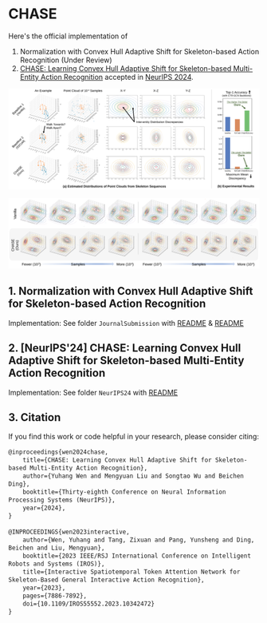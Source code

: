 # CHASE

Here's the official implementation of 
1. Normalization with Convex Hull Adaptive Shift for Skeleton-based Action Recognition (Under Review)
2. [CHASE: Learning Convex Hull Adaptive Shift for Skeleton-based Multi-Entity Action Recognition](https://arxiv.org/abs/2410.07153) accepted in [NeurIPS 2024](https://nips.cc/virtual/2024/poster/94816).

![](https://github.com/Necolizer/CHASE/blob/gh-pages/static/images/EntityBias.svg)

![](https://github.com/Necolizer/CHASE/blob/gh-pages/static/images/Viz.svg)


## 1. Normalization with Convex Hull Adaptive Shift for Skeleton-based Action Recognition

Implementation: See folder `JournalSubmission` with [README](./JournalSubmission/CHASE-Joint/README.md) & [README](./JournalSubmission/CHASE-SubEntity/README.md)


## 2. [NeurIPS'24] CHASE: Learning Convex Hull Adaptive Shift for Skeleton-based Multi-Entity Action Recognition

Implementation: See folder `NeurIPS24` with [README](./NeurIPS24/README.md)

## 3. Citation

If you find this work or code helpful in your research, please consider citing:
```
@inproceedings{wen2024chase,
    title={CHASE: Learning Convex Hull Adaptive Shift for Skeleton-based Multi-Entity Action Recognition},
    author={Yuhang Wen and Mengyuan Liu and Songtao Wu and Beichen Ding},
    booktitle={Thirty-eighth Conference on Neural Information Processing Systems (NeurIPS)},
    year={2024},
}

@INPROCEEDINGS{wen2023interactive,
    author={Wen, Yuhang and Tang, Zixuan and Pang, Yunsheng and Ding, Beichen and Liu, Mengyuan},
    booktitle={2023 IEEE/RSJ International Conference on Intelligent Robots and Systems (IROS)}, 
    title={Interactive Spatiotemporal Token Attention Network for Skeleton-Based General Interactive Action Recognition}, 
    year={2023},
    pages={7886-7892},
    doi={10.1109/IROS55552.2023.10342472}
}
```